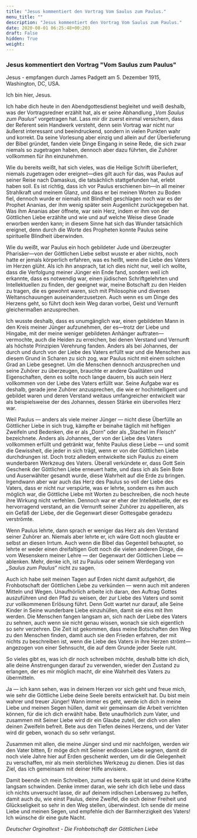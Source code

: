 ```yaml
---
title: "Jesus kommentiert den Vortrag Vom Saulus zum Paulus."
menu_title: ""
description: "Jesus kommentiert den Vortrag Vom Saulus zum Paulus."
date: 2020-08-01 06:25:48+00:203
draft: False
hidden: True
weight:
---
```

### Jesus kommentiert den Vortrag "Vom Saulus zum Paulus"

Jesus - empfangen durch James Padgett am 5. Dezember 1915, Washington, DC, USA.

Ich bin hier, Jesus.

Ich habe dich heute in den Abendgottesdienst begleitet und weiß deshalb, was der Vortragsredner erzählt hat, als er seine Abhandlung *„Vom Saulus zum Paulus“* vorgetragen hat. Lass mir dir zuerst einmal versichern, dass der Referent sein Handwerk versteht, denn sein Vortrag war nicht nur äußerst interessant und beeindruckend, sondern in vielen Punkten wahr und korrekt. Da seine Vorlesung aber einzig und allein auf der Überlieferung der Bibel gründet, fanden viele Dinge Eingang in seine Rede, die sich zwar niemals so zugetragen haben, dennoch aber dazu führten, die Zuhörer vollkommen für ihn einzunehmen.

Wie du bereits weißt, hat sich vieles, was die Heilige Schrift überliefert, niemals zugetragen oder ereignet—dies gilt auch für das, was Paulus auf seiner Reise nach Damaskus, die tatsächlich stattgefunden hat, erlebt haben soll. Es ist richtig, dass ich vor Paulus erschienen bin—in all meiner Strahlkraft und meinem Glanz, und dass er bei meinen Worten zu Boden fiel, dennoch wurde er niemals mit Blindheit geschlagen noch war es der Prophet Ananias, der ihm wenig später sein Augenlicht zurückgegeben hat. Was ihm Ananias aber öffnete, war sein Herz, indem er ihm von der Göttlichen Liebe erzählte und wie und auf welche Weise diese Gnade erworben werden kann; in diesem Sinne hat sich das Wunder tatsächlich ereignet, denn durch die Worte des Propheten konnte Paulus seine spirituelle Blindheit überwinden.

Wie du weißt, war Paulus ein hoch gebildeter Jude und überzeugter Pharisäer—von der Göttlichen Liebe selbst wusste er aber nichts, noch hatte er jemals körperlich erfahren, was es heißt, wenn die Liebe des Vaters im Herzen glüht. Als ich ihn ansprach, tat ich dies nicht nur, weil ich wollte, dass die Verfolgung meiner Jünger ein Ende fand, sondern weil ich erkannte, dass es notwendig war, einen jüdischen Schriftgelehrten und Intellektuellen zu finden, der geeignet war, meine Botschaft zu den Heiden zu tragen, die es gewohnt waren, sich mit Philosophie und diversen Weltanschauungen auseinanderzusetzen. Auch wenn es um Dinge des Herzens geht, so führt doch kein Weg daran vorbei, Geist und Vernunft gleichermaßen anzusprechen.  

Ich wusste deshalb, dass es unumgänglich war, einen gebildeten Mann in den Kreis meiner Jünger aufzunehmen, der es—trotz der Liebe und Hingabe, mit der meine weniger gebildeten Anhänger auftraten—vermochte, auch die Heiden zu erreichen, bei denen Verstand und Vernunft als höchste Prinzipien Verehrung fanden. Anders als bei Johannes, der durch und durch von der Liebe des Vaters erfüllt war und die Menschen aus diesem Grund in Scharen zu sich zog, war Paulus nicht mit einem solchen Grad an Liebe gesegnet. Um die Menschen dennoch anzusprechen und seine Zuhörer zu überzeugen, brauchte er andere Qualitäten und Eigenschaften, denn es sollte noch lange dauern, bis auch sein Herz vollkommen von der Liebe des Vaters erfüllt war. Seine Aufgabe war es deshalb, gerade jene Zuhörer anzusprechen, die wie er hochintelligent und gebildet waren und deren Verstand weitaus umfangreicher entwickelt war als beispielsweise der des Johannes, dessen Stärke ein übervolles Herz war.

Weil Paulus — anders als viele meiner Jünger — nicht diese Überfülle an Göttlicher Liebe in sich trug, kämpfte er beinahe täglich mit heftigen Zweifeln und Bedenken, die er als „Dorn“ oder als „Stachel im Fleisch“ bezeichnete. Anders als Johannes, der von der Liebe des Vaters vollkommen erfüllt und getränkt war, fehlte Paulus diese Liebe — und somit die Gewissheit, die jeder in sich trägt, wenn er von der Göttlichen Liebe durchdrungen ist. Doch trotz alledem entwickelte sich Paulus zu einem wunderbaren Werkzeug des Vaters. Überall verkündete er, dass Gott Sein Geschenk der Göttlichen Liebe erneuert hatte, und dass ich als Sein Bote und Auserwählter gesandt wurde, diese Wahrheit auf die Erde zu bringen. Irgendwann aber war auch das Herz des Paulus so voll der Liebe des Vaters, dass er nicht nur verspürte, was er lehrte, sondern es ihm auch möglich war, die Göttliche Liebe mit Worten zu beschreiben, die noch heute ihre Wirkung nicht verfehlen. Dennoch war er eher der Intellektuelle, der es hervorragend verstand, an die Vernunft seiner Zuhörer zu appellieren, als ein Gefäß der Liebe, der die Gegenwart dieser Gottesgabe geradezu verströmte.  

Wenn Paulus lehrte, dann sprach er weniger das Herz als den Verstand seiner Zuhörer an. Niemals aber lehrte er, ich wäre Gott noch glaubte er selbst an diesen Irrtum. Auch wenn die Bibel das Gegenteil behauptet, so lehrte er weder einen dreifaltigen Gott noch die vielen anderen Dinge, die vom Wesenskern meiner Lehre — der Gegenwart der Göttlichen Liebe — ablenken. Mehr, denke ich, ist zu Paulus oder seinem Werdegang von *„Saulus zum Paulus“* nicht zu sagen.

Auch ich habe seit meinen Tagen auf Erden nicht damit aufgehört, die Frohbotschaft der Göttlichen Liebe zu verkünden — wenn auch mit anderen Mitteln und Wegen. Unaufhörlich arbeite ich daran, den Auftrag Gottes auszuführen und den Pfad zu weisen, der zur Liebe des Vaters und somit zur vollkommenen Erlösung führt. Denn Gott wartet nur darauf, alle Seine Kinder in Seine wunderbare Liebe einzuhüllen, damit sie eins mit Ihm werden. Die Menschen fangen langsam an, sich nach der Liebe des Vaters zu sehnen, auch wenn sie nicht genau wissen, wonach sie sich eigentlich so sehr verzehren. Die Zeit ist gekommen, dass meine Botschaften den Weg zu den Menschen finden, damit auch sie den Frieden erfahren, der mit nichts zu beschreiben ist, wenn die Liebe des Vaters in ihre Herzen strömt—angezogen von einer Sehnsucht, die auf dem Grunde jeder Seele ruht.

So vieles gibt es, was ich dir noch schreiben möchte, deshalb bitte ich dich, alle deine Anstrengungen darauf zu verwenden, wieder den Zustand zu erlangen, der es mir möglich macht, dir eine Wahrheit des Vaters zu übermitteln.

Ja — ich kann sehen, was in deinem Herzen vor sich geht und freue mich, wie sehr die Göttliche Liebe deine Seele bereits entwickelt hat. Du bist mein wahrer und treuer Jünger! Wann immer es geht, werde ich dich in meine Liebe und meinen Segen hüllen, damit wir gemeinsam die Arbeit verrichten können, für die ich dich erwählt habe. Bete unaufhörlich zum Vater, und zusammen mit Seiner Liebe wird dir ein Glaube zuteil, der dich von allen deinen Zweifeln befreit. Bete aus den Tiefen deines Herzens, und der Vater wird dir geben, wonach du so sehr verlangst.

Zusammen mit allen, die meine Jünger sind und mir nachfolgen, werden wir den Vater bitten, Er möge dich mit Seiner endlosen Liebe segnen, damit dir noch viele Jahre hier auf Erden geschenkt werden, um dir die Gelegenheit zu verschaffen, mir als mein sterbliches Werkzeug zu dienen. Dies ist das Ziel, das ich gemeinsam mit deiner Hilfe anvisiere.

Damit beende ich mein Schreiben, zumal es bereits spät ist und deine Kräfte langsam schwinden. Denke immer daran, wie sehr ich dich liebe und dass ich nichts unversucht lasse, dir auf deinem irdischen Lebensweg zu helfen, damit auch du, wie einst Paulus, deine Zweifel, die sich deiner Freiheit und Glückseligkeit so sehr in den Weg stellen, überwindest. Ich sende dir meine Liebe und meinen Segen, und empfehle dich der Barmherzigkeit des Vaters! Ich wünsche dir eine gute Nacht.

*Deutscher Orginaltext - Die Frohbotschaft der Göttlichen Liebe*
